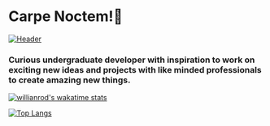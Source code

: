 # Carpe Noctem!👋

[![Header](https://raw.githubusercontent.com/MartinHeinz/BimsaraGunarathna/BimsaraGunarathna/readme_header.png "Header")](https://some-url.dev/)

### Curious undergraduate developer with inspiration to work on exciting new ideas and projects with like minded professionals to create amazing new things.

[![willianrod's wakatime stats](https://github-readme-stats.vercel.app/api/wakatime?username=Autodidact97)](https://github.com/anuraghazra/github-readme-stats)

[![Top Langs](https://github-readme-stats.vercel.app/api/top-langs/?username=BimsaraGunarathna)](https://github.com/anuraghazra/github-readme-stats) 

